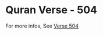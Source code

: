 # Quran Verse - 504 

For more infos, See [Verse 504](https://www.quranbookk.com/quran/search?q=504)